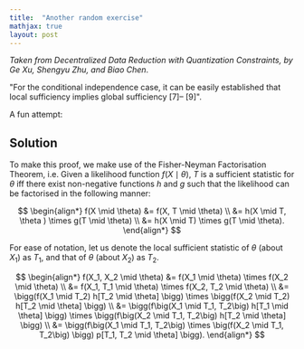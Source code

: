 ```yaml
---
title:  "Another random exercise"
mathjax: true
layout: post
---
```


*Taken from Decentralized Data Reduction with Quantization
Constraints, by Ge Xu, Shengyu Zhu, and Biao Chen*. 

"For the conditional independence case, it can be easily established that local sufficiency implies global sufficiency [7]–
[9]". 

A fun attempt:

## Solution

To make this proof, we make use of the Fisher-Neyman Factorisation Theorem, i.e. Given a likelihood function $f(X \mid \theta)$, $T$ is a sufficient statistic for $\theta$ iff there exist non-negative functions $h$ and $g$ such that the likelihood can be factorised in the following manner:


$$
\begin{align*}
f(X \mid \theta) &= f(X, T \mid \theta) \\
&= h(X \mid T, \theta ) \times g(T \mid \theta) \\
&= h(X \mid T) \times g(T \mid \theta).
\end{align*}
$$

For ease of notation, let us denote the local sufficient statistic of $\theta$ (about $X_1$) as $T_1$, and that of $\theta$ (about $X_2$) as $T_2$. 

$$
\begin{align*}
f(X_1, X_2 \mid \theta) &= f(X_1 \mid \theta) \times f(X_2 \mid \theta) \\
&= f(X_1, T_1 \mid \theta) \times f(X_2, T_2  \mid \theta) \\
&= \bigg(f(X_1 \mid T_2) h[T_2 \mid \theta] \bigg) \times \bigg(f(X_2 \mid T_2) h[T_2 \mid \theta] \bigg) \\
&= \bigg(f\big(X_1 \mid T_1, T_2\big) h[T_1 \mid \theta] \bigg) \times \bigg(f\big(X_2 \mid T_1, T_2\big) h[T_2 \mid \theta] \bigg) \\
&= \bigg(f\big(X_1 \mid T_1, T_2\big) \times \big(f(X_2 \mid T_1, T_2\big) \bigg) p[T_1, T_2 \mid \theta] \bigg). 
\end{align*}
$$
